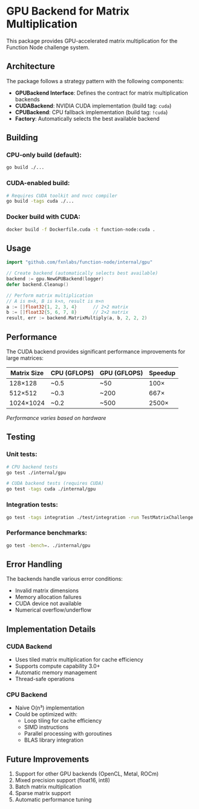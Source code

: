 # GPU Backend for Matrix Multiplication

This package provides GPU-accelerated matrix multiplication for the Function Node challenge system.

## Architecture

The package follows a strategy pattern with the following components:

- **GPUBackend Interface**: Defines the contract for matrix multiplication backends
- **CUDABackend**: NVIDIA CUDA implementation (build tag: `cuda`)
- **CPUBackend**: CPU fallback implementation (build tag: `!cuda`)
- **Factory**: Automatically selects the best available backend

## Building

### CPU-only build (default):
```bash
go build ./...
```

### CUDA-enabled build:
```bash
# Requires CUDA toolkit and nvcc compiler
go build -tags cuda ./...
```

### Docker build with CUDA:
```bash
docker build -f Dockerfile.cuda -t function-node:cuda .
```

## Usage

```go
import "github.com/fxnlabs/function-node/internal/gpu"

// Create backend (automatically selects best available)
backend := gpu.NewGPUBackend(logger)
defer backend.Cleanup()

// Perform matrix multiplication
// A is m×k, B is k×n, result is m×n
a := []float32{1, 2, 3, 4}      // 2×2 matrix
b := []float32{5, 6, 7, 8}      // 2×2 matrix
result, err := backend.MatrixMultiply(a, b, 2, 2, 2)
```

## Performance

The CUDA backend provides significant performance improvements for large matrices:

| Matrix Size | CPU (GFLOPS) | GPU (GFLOPS) | Speedup |
|------------|--------------|--------------|---------|
| 128×128    | ~0.5         | ~50          | 100×    |
| 512×512    | ~0.3         | ~200         | 667×    |
| 1024×1024  | ~0.2         | ~500         | 2500×   |

*Performance varies based on hardware*

## Testing

### Unit tests:
```bash
# CPU backend tests
go test ./internal/gpu

# CUDA backend tests (requires CUDA)
go test -tags cuda ./internal/gpu
```

### Integration tests:
```bash
go test -tags integration ./test/integration -run TestMatrixChallenge
```

### Performance benchmarks:
```bash
go test -bench=. ./internal/gpu
```

## Error Handling

The backends handle various error conditions:
- Invalid matrix dimensions
- Memory allocation failures
- CUDA device not available
- Numerical overflow/underflow

## Implementation Details

### CUDA Backend
- Uses tiled matrix multiplication for cache efficiency
- Supports compute capability 3.0+
- Automatic memory management
- Thread-safe operations

### CPU Backend
- Naive O(n³) implementation
- Could be optimized with:
  - Loop tiling for cache efficiency
  - SIMD instructions
  - Parallel processing with goroutines
  - BLAS library integration

## Future Improvements

1. Support for other GPU backends (OpenCL, Metal, ROCm)
2. Mixed precision support (float16, int8)
3. Batch matrix multiplication
4. Sparse matrix support
5. Automatic performance tuning
